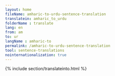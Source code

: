 ```yaml
---
layout: home
fileName: amharic-to-urdu-sentence-translation
translatein: amharic_to_urdu
folderName : translate
lang: en
from: am
to: ur
langName : amharic-to
permalink: /amharic-to-urdu-sentence-translation
tool: sentence-translations
nointernationalization: true
---
```

{% include section/translateinto.html %}
